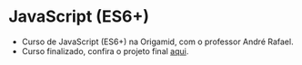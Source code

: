 # JavaScript (ES6+)
 * Curso de JavaScript (ES6+) na Origamid, com o professor André Rafael.
 * Curso finalizado, confira o projeto final [aqui](https://lucas-hmsc.github.io/animais-fantasticos/).

